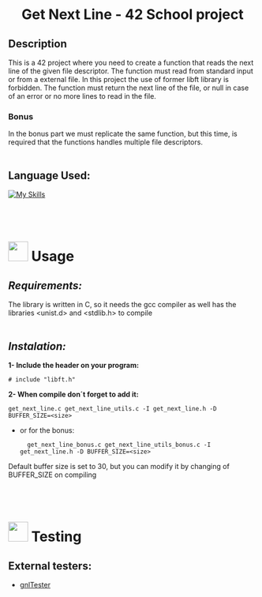 # <center>Get Next Line - 42 School project</center>
## Description
This is a 42 project where you need to create a function that reads the next line of the given file descriptor. The function must read from standard input or from a external file. 
In this project the use of former libft library is forbidden.
The function must return the next line of the file, or null in case of an error or no more lines to read in the file.

### Bonus
In the bonus part we must replicate the same function, but this time, is required that the functions handles multiple file descriptors.
<br>
<br>

## Language Used:
[![My Skills](https://skills.thijs.gg/icons?i=c)](https://skills.thijs.gg)

<br>
<br>

# <img src="https://cdn-icons-png.flaticon.com/128/627/627495.png" data-canonical-src="https://gyazo.com/eb5c5741b6a9a16c692170a41a49c858.png" width="40" height="40" /> Usage

## *Requirements:*

The library is written in C, so it needs the gcc compiler as well has the libraries <unist.d> and <stdlib.h> to compile
<br>
<br>
## *Instalation:*


**1- Include the header on your program:**

    # include "libft.h"

**2- When compile don´t forget to add it:**

    get_next_line.c get_next_line_utils.c -I get_next_line.h -D BUFFER_SIZE=<size>
+ or for the bonus:

        get_next_line_bonus.c get_next_line_utils_bonus.c -I get_next_line.h -D BUFFER_SIZE=<size>
Default buffer size is set to 30, but you can modify it by changing <size> of BUFFER_SIZE on compiling

<br><br>

# <img src="https://cdn-icons-png.flaticon.com/128/3281/3281329.png" data-canonical-src="https://gyazo.com/eb5c5741b6a9a16c692170a41a49c858.png" width="40" height="40" /> Testing

## **External testers:**
    
+ [gnlTester](https://github.com/Tripouille/gnlTester)
